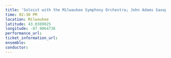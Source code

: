 ```yaml
---
title: 'Soloist with the Milwaukee Symphony Orchestra; John Adams Saxophone Concerto'
time: 02:30 PM
location: Milwaukee
latitude: 43.0389025
longitude: -87.9064736
performance_url: 
ticket_information_url: 
ensemble: 
conductor: 
---
```

